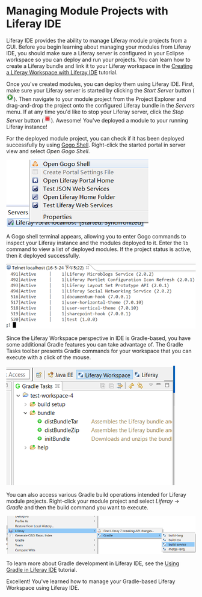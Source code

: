 # Managing Module Projects with Liferay IDE [](id=managing-module-projects-with-liferay-ide)

Liferay IDE provides the ability to manage Liferay module projects from a GUI.
Before you begin learning about managing your modules from Liferay IDE, you
should make sure a Liferay server is configured in your Eclipse workspace so you
can deploy and run your projects. You can learn how to create a Liferay bundle
and link it to your Liferay workspace in the [Creating a Liferay Workspace with Liferay IDE](/develop/tutorials/-/knowledge_base/7-0/creating-a-liferay-workspace-with-liferay-ide)
tutorial.

Once you've created modules, you can deploy them using Liferay IDE. First, make
sure your Liferay server is started by clicking the *Start Server* button
(![Start Server](../../../images/icon-start-server.png)). Then navigate to your
module project from the Project Explorer and drag-and-drop the project onto the
configured Liferay bundle in the *Servers* menu. If at any time you'd like to
stop your Liferay server, click the *Stop Server* button
(![Stop Server](../../../images/icon-stop-server.png)). Awesome! You've deployed
a module to your running Liferay instance!

For the deployed module project, you can check if it has been deployed
successfully by using
[Gogo Shell](/develop/reference/-/knowledge_base/7-0/using-the-felix-gogo-shell).
Right-click the started portal in server view and select
*Open Gogo Shell*.

![Figure 1: Select *Open Gogo Shell* to open a terminal window in IDE using Gogo shell.](../../../images/open-gogo-shell.png)

A Gogo shell terminal appears, allowing you to enter Gogo commands to inspect
your Liferay instance and the modules deployed to it. Enter the `lb` command to
view a list of deployed modules. If the project status is active, then it
deployed successfully.

![Figure 2: You can check to see if your module deployed successfully to Liferay using the Gogo shell.](../../../images/gogo-deploy-successful.png)

Since the Liferay Workspace perspective in IDE is Gradle-based, you have some
additional Gradle features you can take advantage of. The Gradle Tasks toolbar
presents Gradle commands for your workspace that you can execute with a click of
the mouse.

![Figure 3: The Gradle Task toolbar offers Gradle tasks and their descriptions, which can be executed by double-clicking them.](../../../images/gradle-task-toolbar.png)

You can also access various Gradle build operations intended for Liferay module
projects. Right-click your module project and select *Liferay* &rarr; *Gradle*
and then the build command you want to execute.

![Figure 4: You can execute build operations by right-clicking the Gradle project in the Project Explorer.](../../../images/gradle-build-operations.png)

To learn more about Gradle development in Liferay IDE, see the
[Using Gradle in Liferay IDE](/develop/tutorials/-/knowledge_base/7-0/using-gradle-in-liferay-ide)
tutorial.

Excellent! You've learned how to manage your Gradle-based Liferay Workspace
using Liferay IDE.
